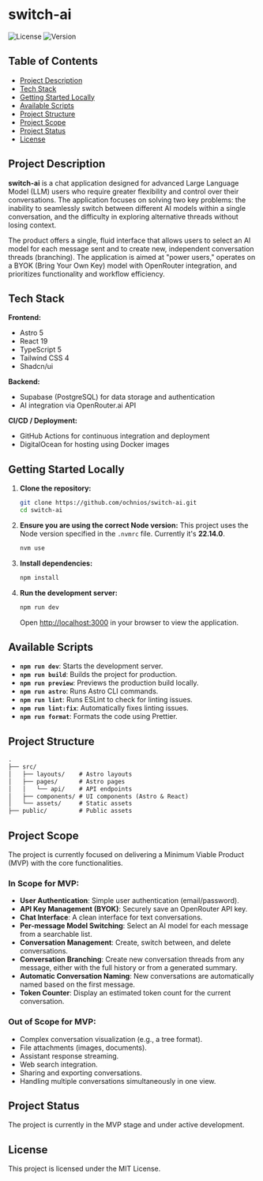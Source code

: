 # switch-ai

![License](https://img.shields.io/badge/License-MIT-blue.svg)
![Version](https://img.shields.io/badge/Version-0.0.1-informational.svg)

## Table of Contents

* [Project Description](#project-description)
* [Tech Stack](#tech-stack)
* [Getting Started Locally](#getting-started-locally)
* [Available Scripts](#available-scripts)
* [Project Structure](#project-structure)
* [Project Scope](#project-scope)
* [Project Status](#project-status)
* [License](#license)

## Project Description

**switch-ai** is a chat application designed for advanced Large Language Model (LLM) users who require greater flexibility and control over their conversations. The application focuses on solving two key problems: the inability to seamlessly switch between different AI models within a single conversation, and the difficulty in exploring alternative threads without losing context.

The product offers a single, fluid interface that allows users to select an AI model for each message sent and to create new, independent conversation threads (branching). The application is aimed at "power users," operates on a BYOK (Bring Your Own Key) model with OpenRouter integration, and prioritizes functionality and workflow efficiency.

## Tech Stack

**Frontend:**

* Astro 5
* React 19
* TypeScript 5
* Tailwind CSS 4
* Shadcn/ui

**Backend:**

* Supabase (PostgreSQL) for data storage and authentication
* AI integration via OpenRouter.ai API

**CI/CD / Deployment:**

* GitHub Actions for continuous integration and deployment
* DigitalOcean for hosting using Docker images

## Getting Started Locally

1. **Clone the repository:**
   ```sh
   git clone https://github.com/ochnios/switch-ai.git
   cd switch-ai
   ```

2. **Ensure you are using the correct Node version:**
   This project uses the Node version specified in the `.nvmrc` file. Currently it's **22.14.0**.
   ```sh
   nvm use
   ```

3. **Install dependencies:**
   ```sh
   npm install
   ```

4. **Run the development server:**
   ```sh
   npm run dev
   ```
   Open <http://localhost:3000> in your browser to view the application.

## Available Scripts

* **`npm run dev`**: Starts the development server.
* **`npm run build`**: Builds the project for production.
* **`npm run preview`**: Previews the production build locally.
* **`npm run astro`**: Runs Astro CLI commands.
* **`npm run lint`**: Runs ESLint to check for linting issues.
* **`npm run lint:fix`**: Automatically fixes linting issues.
* **`npm run format`**: Formats the code using Prettier.

## Project Structure

```md
.
├── src/
│   ├── layouts/    # Astro layouts
│   ├── pages/      # Astro pages
│   │   └── api/    # API endpoints
│   ├── components/ # UI components (Astro & React)
│   └── assets/     # Static assets
├── public/         # Public assets
```

## Project Scope

The project is currently focused on delivering a Minimum Viable Product (MVP) with the core functionalities.

### In Scope for MVP:

* **User Authentication**: Simple user authentication (email/password).
* **API Key Management (BYOK)**: Securely save an OpenRouter API key.
* **Chat Interface**: A clean interface for text conversations.
* **Per-message Model Switching**: Select an AI model for each message from a searchable list.
* **Conversation Management**: Create, switch between, and delete conversations.
* **Conversation Branching**: Create new conversation threads from any message, either with the full history or from a generated summary.
* **Automatic Conversation Naming**: New conversations are automatically named based on the first message.
* **Token Counter**: Display an estimated token count for the current conversation.

### Out of Scope for MVP:

* Complex conversation visualization (e.g., a tree format).
* File attachments (images, documents).
* Assistant response streaming.
* Web search integration.
* Sharing and exporting conversations.
* Handling multiple conversations simultaneously in one view.

## Project Status

The project is currently in the MVP stage and under active development.

## License

This project is licensed under the MIT License.
